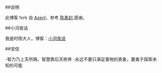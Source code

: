 ##说明


此博客 fork 自 [Azeril](http://azeril.me/)，参考 [陈素封](http://cnfeat.com),感谢。

##小河夜话

我是时雨大人，博客：[小河夜话](http://bigxiangbaobao.com)



##坚信

  -智力乃上天所赐，智慧靠后天修养
  -永远不要只满足事物的表象，要勇于探索未知的可能




